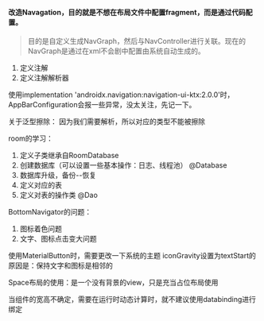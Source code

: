 #### 改造Navagation，目的就是不想在布局文件中配置fragment，而是通过代码配置。
>目的是自定义生成NavGraph，然后与NavController进行关联。现在的NavGraph是通过在xml不会剧中配置由系统自动生成的。

1. 定义注解
2. 定义注解解析器

使用implementation 'androidx.navigation:navigation-ui-ktx:2.0.0'时，AppBarConfiguration会报一些异常，没太关注，先记一下。

关于泛型擦除：
因为我们需要解析，所以对应的类型不能被擦除

room的学习：
1. 定义子类继承自RoomDatabase
2. 创建数据库（可以设置一些基本操作：日志、线程池） @Database
3. 数据库升级，备份--恢复
4. 定义对应的表
5. 定义对表的操作类 @Dao

BottomNavigator的问题：
1. 图标着色问题
2. 文字、图标点击变大问题

使用MaterialButton时，需要更改一下系统的主题
iconGravity设置为textStart的原因是：保持文字和图标是相邻的

Space布局的使用：是一个没有背景的view，只是充当占位布局使用

当组件的宽高不确定，需要在运行时动态计算时，就不建议使用databinding进行绑定